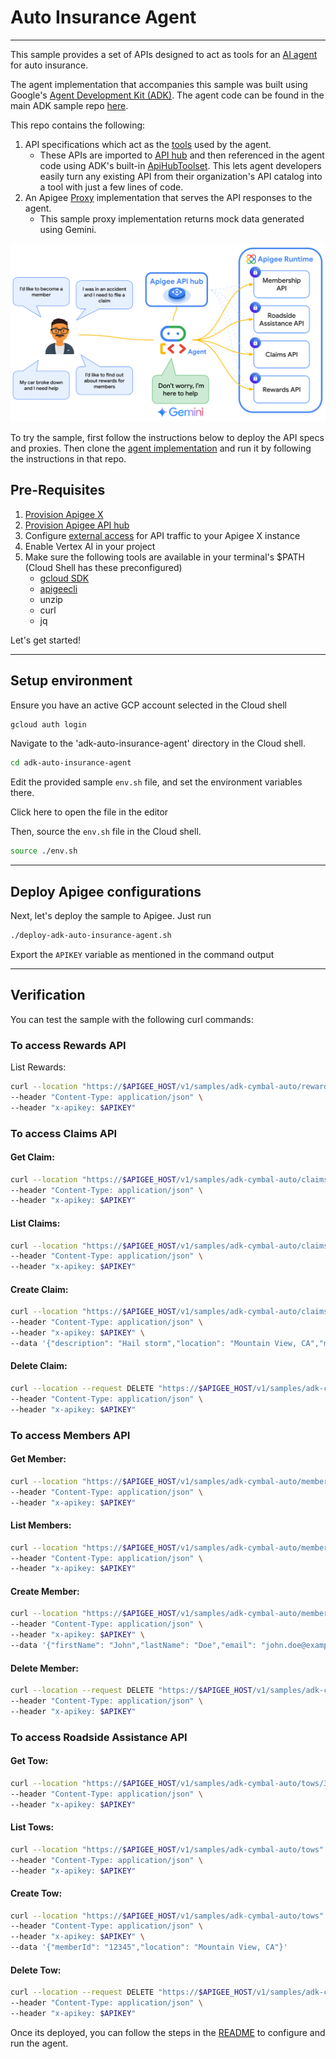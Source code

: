 # Auto Insurance Agent

---

This sample provides a set of APIs designed to act as tools for an [AI agent](https://cloud.google.com/discover/what-are-ai-agents) for auto insurance.

The agent implementation that accompanies this sample was built using Google's [Agent Development Kit (ADK)](https://google.github.io/adk-docs/). The agent code can be found in the main ADK sample repo [here](https://github.com/google/adk-samples/tree/main/python/agents/apihub-auto-insurance-agent).

This repo contains the following:

1. API specifications which act as the [tools](https://google.github.io/adk-docs/tools/) used by the agent.
    * These APIs are imported to [API hub](https://cloud.google.com/apigee/docs/apihub/what-is-api-hub) and then referenced in the agent code using ADK's built-in [ApiHubToolset](https://google.github.io/adk-docs/tools/google-cloud-tools/#apigee-api-hub-tools). This lets agent developers easily turn any existing API from their organization's API catalog into a tool with just a few lines of code.
2. An Apigee [Proxy](https://cloud.google.com/apigee/docs/api-platform/fundamentals/understanding-apis-and-api-proxies#whatisanapiproxy) implementation that serves the API responses to the agent.
    * This sample proxy implementation returns mock data generated using Gemini.

![architecture](../images/arch.png)

To try the sample, first follow the instructions below to deploy the API specs and proxies. Then clone the [agent implementation](https://github.com/google/adk-samples/tree/main/python/agents/apihub-auto-insurance-agent) and run it by following the instructions in that repo.

## Pre-Requisites

1. [Provision Apigee X](https://cloud.google.com/apigee/docs/api-platform/get-started/provisioning-intro)
2. [Provision Apigee API hub](https://cloud.google.com/apigee/docs/apihub/provision)
3. Configure [external access](https://cloud.google.com/apigee/docs/api-platform/get-started/configure-routing#external-access) for API traffic to your Apigee X instance
4. Enable Vertex AI in your project
5. Make sure the following tools are available in your terminal's $PATH (Cloud Shell has these preconfigured)
    - [gcloud SDK](https://cloud.google.com/sdk/docs/install)
    - [apigeecli](https://github.com/apigee/apigeecli)
    - unzip
    - curl
    - jq

Let's get started!

---

## Setup environment

Ensure you have an active GCP account selected in the Cloud shell

```sh
gcloud auth login
```

Navigate to the 'adk-auto-insurance-agent' directory in the Cloud shell.

```sh
cd adk-auto-insurance-agent
```

Edit the provided sample `env.sh` file, and set the environment variables there.

Click <walkthrough-editor-open-file filePath="adk-auto-insurance-agent/env.sh">here</walkthrough-editor-open-file> to open the file in the editor

Then, source the `env.sh` file in the Cloud shell.

```sh
source ./env.sh
```

---

## Deploy Apigee configurations

Next, let's deploy the sample to Apigee. Just run

```bash
./deploy-adk-auto-insurance-agent.sh
```

Export the `APIKEY` variable as mentioned in the command output

---

## Verification

You can test the sample with the following curl commands:

### To access Rewards API

List Rewards:

```sh
curl --location "https://$APIGEE_HOST/v1/samples/adk-cymbal-auto/rewards" \
--header "Content-Type: application/json" \
--header "x-apikey: $APIKEY"
```

### To access Claims API

#### Get Claim:

```sh
curl --location "https://$APIGEE_HOST/v1/samples/adk-cymbal-auto/claims/31432" \
--header "Content-Type: application/json" \
--header "x-apikey: $APIKEY"
```

#### List Claims:

```sh
curl --location "https://$APIGEE_HOST/v1/samples/adk-cymbal-auto/claims" \
--header "Content-Type: application/json" \
--header "x-apikey: $APIKEY"
```

#### Create Claim:

```sh
curl --location "https://$APIGEE_HOST/v1/samples/adk-cymbal-auto/claims" \
--header "Content-Type: application/json" \
--header "x-apikey: $APIKEY" \
--data '{"description": "Hail storm","location": "Mountain View, CA","memberId": "12345","reason": "HAIL_DAMAGE","vehicle": "Toyota Camry"}'
```

#### Delete Claim:

```sh
curl --location --request DELETE "https://$APIGEE_HOST/v1/samples/adk-cymbal-auto/claims/12345" \
--header "Content-Type: application/json" \
--header "x-apikey: $APIKEY"
```

### To access Members API

#### Get Member:

```sh
curl --location "https://$APIGEE_HOST/v1/samples/adk-cymbal-auto/members/31432" \
--header "Content-Type: application/json" \
--header "x-apikey: $APIKEY"
```

#### List Members:

```sh
curl --location "https://$APIGEE_HOST/v1/samples/adk-cymbal-auto/members" \
--header "Content-Type: application/json" \
--header "x-apikey: $APIKEY"
```

#### Create Member:

```sh
curl --location "https://$APIGEE_HOST/v1/samples/adk-cymbal-auto/members" \
--header "Content-Type: application/json" \
--header "x-apikey: $APIKEY" \
--data '{"firstName": "John","lastName": "Doe","email": "john.doe@example.com","phoneNumber": "555-123-4567","address": "123 Highland Dr","city": "Some Creek","state": "GA","zip": "30303"}'
```

#### Delete Member:

```sh
curl --location --request DELETE "https://$APIGEE_HOST/v1/samples/adk-cymbal-auto/members/12345" \
--header "Content-Type: application/json" \
--header "x-apikey: $APIKEY"
```

### To access Roadside Assistance API

#### Get Tow:

```sh
curl --location "https://$APIGEE_HOST/v1/samples/adk-cymbal-auto/tows/31432" \
--header "Content-Type: application/json" \
--header "x-apikey: $APIKEY"
```

#### List Tows:

```sh
curl --location "https://$APIGEE_HOST/v1/samples/adk-cymbal-auto/tows" \
--header "Content-Type: application/json" \
--header "x-apikey: $APIKEY"
```

#### Create Tow:

```sh
curl --location "https://$APIGEE_HOST/v1/samples/adk-cymbal-auto/tows" \
--header "Content-Type: application/json" \
--header "x-apikey: $APIKEY" \
--data '{"memberId": "12345","location": "Mountain View, CA"}'
```

#### Delete Tow:

```sh
curl --location --request DELETE "https://$APIGEE_HOST/v1/samples/adk-cymbal-auto/tows/45345" \
--header "Content-Type: application/json" \
--header "x-apikey: $APIKEY"
``` 

Once its deployed, you can follow the steps in the [README](https://github.com/GoogleCloudPlatform/adk-samples/tree/main/python/agents/auto-insurance-agent) to configure and run the agent.